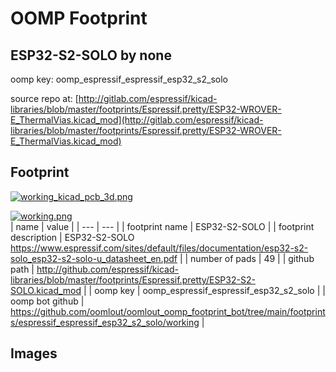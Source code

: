 # OOMP Footprint  
## ESP32-S2-SOLO  by none  
  
oomp key: oomp_espressif_espressif_esp32_s2_solo  
  
source repo at: [http://gitlab.com/espressif/kicad-libraries/blob/master/footprints/Espressif.pretty/ESP32-WROVER-E_ThermalVias.kicad_mod](http://gitlab.com/espressif/kicad-libraries/blob/master/footprints/Espressif.pretty/ESP32-WROVER-E_ThermalVias.kicad_mod)  
## Footprint  
  
[![working_kicad_pcb_3d.png](working_kicad_pcb_3d_600.png)](working_kicad_pcb_3d.png)  
  
[![working.png](working_600.png)](working.png)  
| name | value | 
| --- | --- | 
| footprint name | ESP32-S2-SOLO | 
| footprint description | ESP32-S2-SOLO https://www.espressif.com/sites/default/files/documentation/esp32-s2-solo_esp32-s2-solo-u_datasheet_en.pdf | 
| number of pads | 49 | 
| github path | http://github.com/espressif/kicad-libraries/blob/master/footprints/Espressif.pretty/ESP32-S2-SOLO.kicad_mod | 
| oomp key | oomp_espressif_espressif_esp32_s2_solo | 
| oomp bot github | https://github.com/oomlout/oomlout_oomp_footprint_bot/tree/main/footprints/espressif_espressif_esp32_s2_solo/working | 
## Images  

